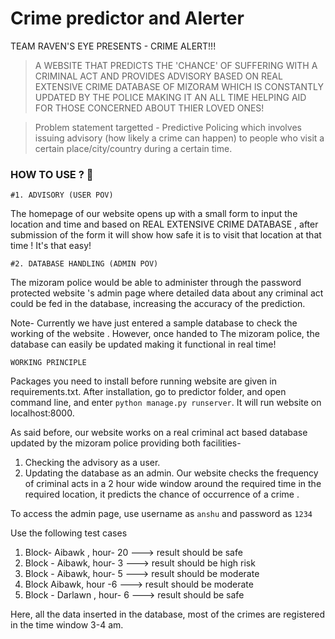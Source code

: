 # Crime predictor and Alerter
TEAM RAVEN'S EYE PRESENTS -
  CRIME ALERT!!! 

> A WEBSITE THAT PREDICTS THE 'CHANCE' OF SUFFERING WITH A CRIMINAL ACT AND PROVIDES ADVISORY BASED  ON REAL  EXTENSIVE CRIME DATABASE OF MIZORAM WHICH IS CONSTANTLY UPDATED BY THE POLICE MAKING IT AN ALL TIME HELPING AID FOR THOSE CONCERNED ABOUT THIER LOVED ONES! 

> Problem statement targetted -  Predictive Policing which involves issuing advisory (how likely a crime can happen) to people who visit a certain place/city/country during a certain time.

### HOW TO USE ? 🤔
    #1. ADVISORY (USER POV)
The homepage of our website opens up with a small form to input the location and time and based on  REAL  EXTENSIVE CRIME DATABASE , after submission of the form it will show how safe it is to visit that location at that time ! It's that easy!

    #2. DATABASE HANDLING (ADMIN POV)

The mizoram police would be able to administer through the password protected website 's admin page where detailed data about any  criminal act could be fed in the database, increasing the accuracy of the prediction.

Note- Currently we have just entered a sample database to check the working of the website . However, once handed to The mizoram police, the database can easily be updated making it functional in real time!

    WORKING PRINCIPLE
Packages you need to install before running website are given in requirements.txt.
After installation, go to predictor folder, and open command line, and enter `python manage.py runserver`. It will run website on localhost:8000.

As said before, our website works on a real criminal act based database updated by the mizoram police providing both facilities- 
1. Checking the advisory as a user. 
2. Updating the database as an admin.
Our website checks the frequency of  criminal acts in a 2 hour wide window around the required time in the required location, it predicts the chance of occurrence of a crime .

To access the admin page, use username as `anshu` and password as `1234`

Use the following test cases
1. Block- Aibawk , hour- 20 ---> result should be safe 
2. Block - Aibawk, hour- 3 ---> result should be high risk
3. Block - Aibawk, hour- 5 ---> result should be moderate
4. Block Aibawk, hour -6  ---> result should be moderate
5. Block - Darlawn , hour- 6 ---> result should be safe

Here, all the data inserted in the database, most of the crimes are registered in the time window 3-4 am.
